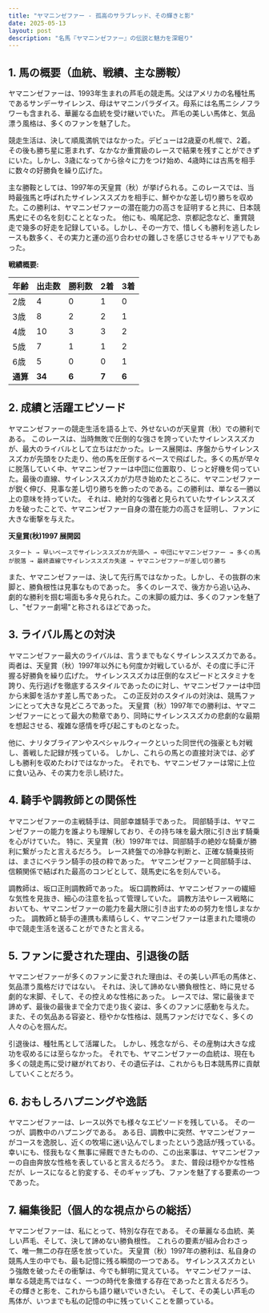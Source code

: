 ```yaml
---
title: "ヤマニンゼファー - 孤高のサラブレッド、その輝きと影"
date: 2025-05-13
layout: post
description: "名馬『ヤマニンゼファー』の伝説と魅力を深堀り"
---
```


## 1. 馬の概要（血統、戦績、主な勝鞍）

ヤマニンゼファーは、1993年生まれの芦毛の競走馬。父はアメリカの名種牡馬であるサンデーサイレンス、母はヤマニンパラダイス。母系には名馬ニシノフラワーも含まれる、華麗なる血統を受け継いでいた。  芦毛の美しい馬体と、気品漂う風格は、多くのファンを魅了した。

競走生活は、決して順風満帆ではなかった。デビューは2歳夏の札幌で、2着。その後も勝ち星に恵まれず、なかなか重賞級のレースで結果を残すことができずにいた。しかし、3歳になってから徐々に力をつけ始め、4歳時には古馬を相手に数々の好勝負を繰り広げた。

主な勝鞍としては、1997年の天皇賞（秋）が挙げられる。このレースでは、当時最強馬と呼ばれたサイレンススズカを相手に、鮮やかな差し切り勝ちを収めた。この勝利は、ヤマニンゼファーの潜在能力の高さを証明すると共に、日本競馬史にその名を刻むこととなった。  他にも、鳴尾記念、京都記念など、重賞競走で幾多の好走を記録している。しかし、その一方で、惜しくも勝利を逃したレースも数多く、その実力と運の巡り合わせの難しさを感じさせるキャリアでもあった。

**戦績概要:**

| 年齢 | 出走数 | 勝利数 | 2着 | 3着 |
|---|---|---|---|---|
| 2歳 | 4 | 0 | 1 | 0 |
| 3歳 | 8 | 2 | 2 | 1 |
| 4歳 | 10 | 3 | 3 | 2 |
| 5歳 | 7 | 1 | 1 | 2 |
| 6歳 | 5 | 0 | 0 | 1 |
| **通算** | **34** | **6** | **7** | **6** |


## 2. 成績と活躍エピソード

ヤマニンゼファーの競走生活を語る上で、外せないのが天皇賞（秋）での勝利である。  このレースは、当時無敗で圧倒的な強さを誇っていたサイレンススズカが、最大のライバルとして立ちはだかった。レース展開は、序盤からサイレンススズカが先頭をひた走り、他の馬を圧倒するペースで飛ばした。多くの馬が早々に脱落していく中、ヤマニンゼファーは中団に位置取り、じっと好機を伺っていた。最後の直線、サイレンススズカが力尽き始めたところに、ヤマニンゼファーが鋭く伸び、見事な差し切り勝ちを飾ったのである。この勝利は、単なる一勝以上の意味を持っていた。  それは、絶対的な強者と見られていたサイレンススズカを破ったことで、ヤマニンゼファー自身の潜在能力の高さを証明し、ファンに大きな衝撃を与えた。

**天皇賞(秋)1997 展開図**

```
スタート → 早いペースでサイレンススズカが先頭へ → 中団にヤマニンゼファー → 多くの馬が脱落 → 最終直線でサイレンススズカ失速 → ヤマニンゼファーが差し切り勝ち
```

また、ヤマニンゼファーは、決して先行馬ではなかった。しかし、その抜群の末脚と、勝負根性は見事なものであった。  多くのレースで、後方から追い込み、劇的な勝利を掴む場面も多々見られた。この末脚の威力は、多くのファンを魅了し、"ゼファー劇場"と称されるほどであった。


## 3. ライバル馬との対決

ヤマニンゼファー最大のライバルは、言うまでもなくサイレンススズカである。  両者は、天皇賞（秋）1997年以外にも何度か対戦しているが、その度に手に汗握る好勝負を繰り広げた。  サイレンススズカは圧倒的なスピードとスタミナを誇り、先行逃げを徹底するスタイルであったのに対し、ヤマニンゼファーは中団から末脚を活かす差し馬であった。  この正反対のスタイルの対決は、競馬ファンにとって大きな見どころであった。  天皇賞（秋）1997年での勝利は、ヤマニンゼファーにとって最大の勲章であり、同時にサイレンススズカの悲劇的な最期を想起させる、複雑な感情を呼び起こすものとなった。

他に、ナリタブライアンやスペシャルウィークといった同世代の強豪とも対戦し、善戦した記録が残っている。  しかし、これらの馬との直接対決では、必ずしも勝利を収めたわけではなかった。  それでも、ヤマニンゼファーは常に上位に食い込み、その実力を示し続けた。


## 4. 騎手や調教師との関係性

ヤマニンゼファーの主戦騎手は、岡部幸雄騎手であった。  岡部騎手は、ヤマニンゼファーの能力を誰よりも理解しており、その持ち味を最大限に引き出す騎乗を心がけていた。  特に、天皇賞（秋）1997年では、岡部騎手の絶妙な騎乗が勝利に繋がったと言えるだろう。  レース終盤での冷静な判断と、正確な騎乗技術は、まさにベテラン騎手の技の粋であった。  ヤマニンゼファーと岡部騎手は、信頼関係で結ばれた最高のコンビとして、競馬史に名を刻んでいる。

調教師は、坂口正則調教師であった。  坂口調教師は、ヤマニンゼファーの繊細な気性を見抜き、細心の注意を払って管理していた。  調教方法やレース戦略においても、ヤマニンゼファーの能力を最大限に引き出すための努力を惜しまなかった。  調教師と騎手の連携も素晴らしく、ヤマニンゼファーは恵まれた環境の中で競走生活を送ることができたと言える。


## 5. ファンに愛された理由、引退後の話

ヤマニンゼファーが多くのファンに愛された理由は、その美しい芦毛の馬体と、気品漂う風格だけではない。  それは、決して諦めない勝負根性と、時に見せる劇的な末脚、そして、その控えめな性格にあった。  レースでは、常に最後まで諦めず、最後の最後まで全力で走り抜く姿は、多くのファンに感動を与えた。  また、その気品ある容姿と、穏やかな性格は、競馬ファンだけでなく、多くの人々の心を掴んだ。

引退後は、種牡馬として活躍した。  しかし、残念ながら、その産駒は大きな成功を収めるには至らなかった。  それでも、ヤマニンゼファーの血統は、現在も多くの競走馬に受け継がれており、その遺伝子は、これからも日本競馬界に貢献していくことだろう。


## 6. おもしろハプニングや逸話

ヤマニンゼファーは、レース以外でも様々なエピソードを残している。  その一つが、調教中のハプニングである。  ある日、調教中に突然、ヤマニンゼファーがコースを逸脱し、近くの牧場に迷い込んでしまったという逸話が残っている。  幸いにも、怪我もなく無事に帰厩できたものの、この出来事は、ヤマニンゼファーの自由奔放な性格を表していると言えるだろう。  また、普段は穏やかな性格だが、レースになると豹変する、そのギャップも、ファンを魅了する要素の一つであった。


## 7. 編集後記（個人的な視点からの総括）

ヤマニンゼファーは、私にとって、特別な存在である。  その華麗なる血統、美しい芦毛、そして、決して諦めない勝負根性。  これらの要素が組み合わさって、唯一無二の存在感を放っていた。  天皇賞（秋）1997年の勝利は、私自身の競馬人生の中でも、最も記憶に残る瞬間の一つである。  サイレンススズカという強敵を破ったその衝撃は、今でも鮮明に覚えている。  ヤマニンゼファーは、単なる競走馬ではなく、一つの時代を象徴する存在であったと言えるだろう。  その輝きと影を、これからも語り継いでいきたい。  そして、その美しい芦毛の馬体が、いつまでも私の記憶の中に残っていくことを願っている。
